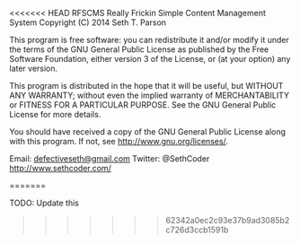 <<<<<<< HEAD
RFSCMS Really Frickin Simple Content Management System
Copyright (C) 2014 Seth T. Parson

This program is free software: you can redistribute it and/or modify
it under the terms of the GNU General Public License as published by
the Free Software Foundation, either version 3 of the License, or
(at your option) any later version.

This program is distributed in the hope that it will be useful,
but WITHOUT ANY WARRANTY; without even the implied warranty of
MERCHANTABILITY or FITNESS FOR A PARTICULAR PURPOSE.  See the
GNU General Public License for more details.

You should have received a copy of the GNU General Public License
along with this program.  If not, see <http://www.gnu.org/licenses/>.

Email: defectiveseth@gmail.com
Twitter: @SethCoder
http://www.sethcoder.com/

=======

TODO: Update this
>>>>>>> 62342a0ec2c93e37b9ad3085b2c726d3ccb1591b

